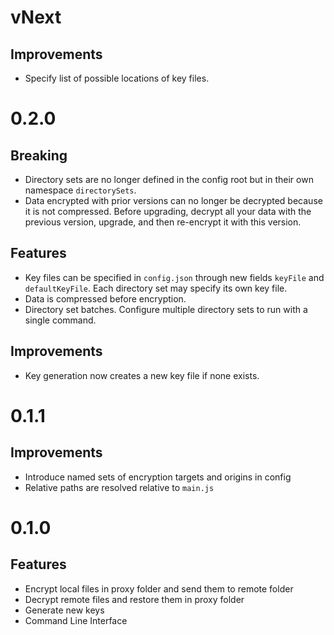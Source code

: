 # vNext
## Improvements

- Specify list of possible locations of key files.


# 0.2.0

## Breaking

- Directory sets are no longer defined in the config root but in their own namespace `directorySets`.
- Data encrypted with prior versions can no longer be decrypted because it is not compressed. Before upgrading, decrypt all your data with the previous version, upgrade, and then re-encrypt it with this version.

## Features

- Key files can be specified in `config.json` through new fields `keyFile` and `defaultKeyFile`. Each directory set may specify its own key file.
- Data is compressed before encryption.
- Directory set batches. Configure multiple directory sets to run with a single command.

## Improvements
- Key generation now creates a new key file if none exists.


# 0.1.1

## Improvements

- Introduce named sets of encryption targets and origins in config
- Relative paths are resolved relative to `main.js`


# 0.1.0

## Features

- Encrypt local files in proxy folder and send them to remote folder
- Decrypt remote files and restore them in proxy folder
- Generate new keys
- Command Line Interface
